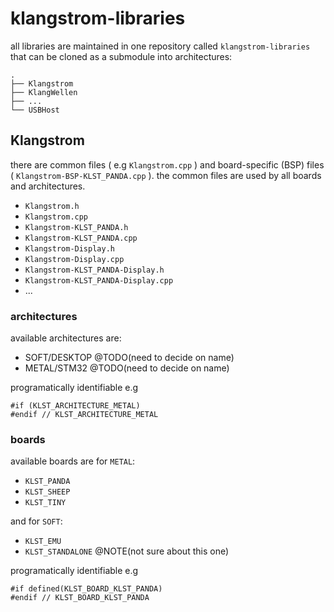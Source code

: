 # klangstrom-libraries

all libraries are maintained in one repository called `klangstrom-libraries` that can be cloned as a submodule into architectures:

```
.
├── Klangstrom
├── KlangWellen
├── ...
└── USBHost
```

## Klangstrom

there are common files ( e.g `Klangstrom.cpp` ) and board-specific (BSP) files ( `Klangstrom-BSP-KLST_PANDA.cpp` ). the common files are used by all boards and architectures.

- `Klangstrom.h`
- `Klangstrom.cpp`
- `Klangstrom-KLST_PANDA.h`
- `Klangstrom-KLST_PANDA.cpp`
- `Klangstrom-Display.h`
- `Klangstrom-Display.cpp`
- `Klangstrom-KLST_PANDA-Display.h`
- `Klangstrom-KLST_PANDA-Display.cpp`
- ...

### architectures

available architectures are:

- SOFT/DESKTOP @TODO(need to decide on name)
- METAL/STM32 @TODO(need to decide on name)

programatically identifiable e.g

```
#if (KLST_ARCHITECTURE_METAL)
#endif // KLST_ARCHITECTURE_METAL
```

### boards

available boards are for `METAL`:

- `KLST_PANDA`
- `KLST_SHEEP`
- `KLST_TINY`

and for `SOFT`:

- `KLST_EMU`
- `KLST_STANDALONE` @NOTE(not sure about this one)

programatically identifiable e.g

```
#if defined(KLST_BOARD_KLST_PANDA)
#endif // KLST_BOARD_KLST_PANDA
```
